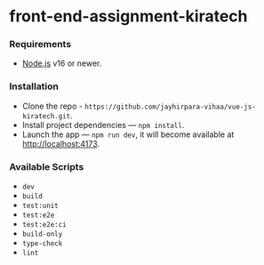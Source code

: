 # front-end-assignment-kiratech

### Requirements

- [Node.js](https://nodejs.org/) v16 or newer.

### Installation

- Clone the repo - `https://github.com/jayhirpara-vihaa/vue-js-kiratech.git`.
- Install project dependencies — `npm install`.
- Launch the app — `npm run dev`, it will become available at [http://localhost:4173](http://localhost:4173/).

### Available Scripts

- `dev`
- `build`
- `test:unit`
- `test:e2e`
- `test:e2e:ci`
- `build-only`
- `type-check`
- `lint`
